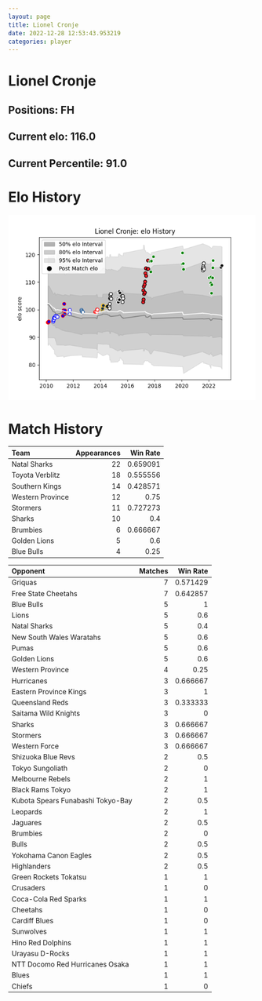 ```yaml
---  
layout: page  
title: Lionel Cronje  
date: 2022-12-28 12:53:43.953219  
categories: player  
---
```

# Lionel Cronje

## Positions: FH

## Current elo: 116.0

## Current Percentile: 91.0

# Elo History


![elo history](history_LionelCronje.png)
# Match History


| Team             |   Appearances |   Win Rate |
|:-----------------|--------------:|-----------:|
| Natal Sharks     |            22 |   0.659091 |
| Toyota Verblitz  |            18 |   0.555556 |
| Southern Kings   |            14 |   0.428571 |
| Western Province |            12 |   0.75     |
| Stormers         |            11 |   0.727273 |
| Sharks           |            10 |   0.4      |
| Brumbies         |             6 |   0.666667 |
| Golden Lions     |             5 |   0.6      |
| Blue Bulls       |             4 |   0.25     |

| Opponent                          |   Matches |   Win Rate |
|:----------------------------------|----------:|-----------:|
| Griquas                           |         7 |   0.571429 |
| Free State Cheetahs               |         7 |   0.642857 |
| Blue Bulls                        |         5 |   1        |
| Lions                             |         5 |   0.6      |
| Natal Sharks                      |         5 |   0.4      |
| New South Wales Waratahs          |         5 |   0.6      |
| Pumas                             |         5 |   0.6      |
| Golden Lions                      |         5 |   0.6      |
| Western Province                  |         4 |   0.25     |
| Hurricanes                        |         3 |   0.666667 |
| Eastern Province Kings            |         3 |   1        |
| Queensland Reds                   |         3 |   0.333333 |
| Saitama Wild Knights              |         3 |   0        |
| Sharks                            |         3 |   0.666667 |
| Stormers                          |         3 |   0.666667 |
| Western Force                     |         3 |   0.666667 |
| Shizuoka Blue Revs                |         2 |   0.5      |
| Tokyo Sungoliath                  |         2 |   0        |
| Melbourne Rebels                  |         2 |   1        |
| Black Rams Tokyo                  |         2 |   1        |
| Kubota Spears Funabashi Tokyo-Bay |         2 |   0.5      |
| Leopards                          |         2 |   1        |
| Jaguares                          |         2 |   0.5      |
| Brumbies                          |         2 |   0        |
| Bulls                             |         2 |   0.5      |
| Yokohama Canon Eagles             |         2 |   0.5      |
| Highlanders                       |         2 |   0.5      |
| Green Rockets Tokatsu             |         1 |   1        |
| Crusaders                         |         1 |   0        |
| Coca-Cola Red Sparks              |         1 |   1        |
| Cheetahs                          |         1 |   0        |
| Cardiff Blues                     |         1 |   0        |
| Sunwolves                         |         1 |   1        |
| Hino Red Dolphins                 |         1 |   1        |
| Urayasu D-Rocks                   |         1 |   1        |
| NTT Docomo Red Hurricanes Osaka   |         1 |   1        |
| Blues                             |         1 |   1        |
| Chiefs                            |         1 |   0        |